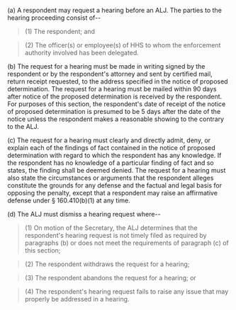 (a) A respondent may request a hearing before an ALJ. The parties to the hearing proceeding consist of--

> (1) The respondent; and

> (2) The officer(s) or employee(s) of HHS to whom the enforcement authority involved has been delegated.

(b) The request for a hearing must be made in writing signed by the respondent or by the respondent's attorney and sent by certified mail, return receipt requested, to the address specified in the notice of proposed determination. The request for a hearing must be mailed within 90 days after notice of the proposed determination is received by the respondent. For purposes of this section, the respondent's date of receipt of the notice of proposed determination is presumed to be 5 days after the date of the notice unless the respondent makes a reasonable showing to the contrary to the ALJ.

&#40;c) The request for a hearing must clearly and directly admit, deny, or explain each of the findings of fact contained in the notice of proposed determination with regard to which the respondent has any knowledge. If the respondent has no knowledge of a particular finding of fact and so states, the finding shall be deemed denied. The request for a hearing must also state the circumstances or arguments that the respondent alleges constitute the grounds for any defense and the factual and legal basis for opposing the penalty, except that a respondent may raise an affirmative defense under § 160.410(b)(1) at any time.

(d) The ALJ must dismiss a hearing request where--

> (1) On motion of the Secretary, the ALJ determines that the respondent's hearing request is not timely filed as required by paragraphs (b) or does not meet the requirements of paragraph &#40;c) of this section;

> (2) The respondent withdraws the request for a hearing;

> (3) The respondent abandons the request for a hearing; or

> (4) The respondent's hearing request fails to raise any issue that may properly be addressed in a hearing.
